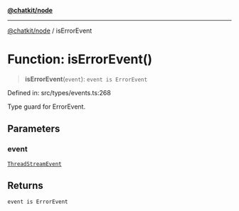 [**@chatkit/node**](../README.md)

***

[@chatkit/node](../README.md) / isErrorEvent

# Function: isErrorEvent()

> **isErrorEvent**(`event`): `event is ErrorEvent`

Defined in: src/types/events.ts:268

Type guard for ErrorEvent.

## Parameters

### event

[`ThreadStreamEvent`](../type-aliases/ThreadStreamEvent.md)

## Returns

`event is ErrorEvent`
